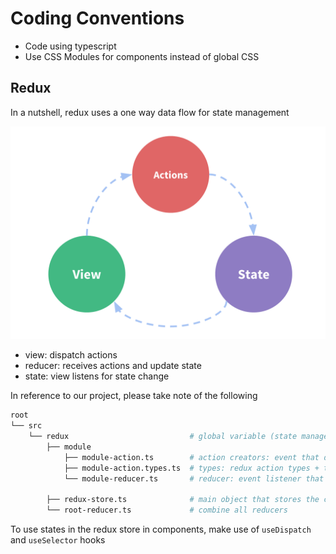 # Coding Conventions

- Code using typescript
- Use CSS Modules for components instead of global CSS

## Redux 

In a nutshell, redux uses a one way data flow for state management

![one-way-data-flow](images/redux-one-way-data-flow.png)

- view: dispatch actions
- reducer: receives actions and update state
- state: view listens for state change

In reference to our project, please take note of the following

```bash
root
└── src
    └── redux                           # global variable (state management)
        ├── module              
            ├── module-action.ts        # action creators: event that describe something happened in the application
            ├── module-action.types.ts  # types: redux action types + typescript type definitions
            └── module-reducer.ts       # reducer: event listener that updates states based on event (action) received
    
        ├── redux-store.ts              # main object that stores the current Redux Application State
        └── root-reducer.ts             # combine all reducers
```

To use states in the redux store in components, make use of `useDispatch` and `useSelector` hooks
